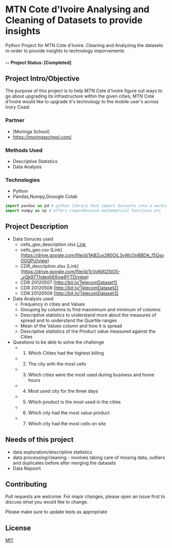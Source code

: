 # MTN Cote d'Ivoire Analysing and Cleaning of Datasets to provide insights
Python Project for MTN Cote d'Ivoire. Cleaning and Analyzing the datasets in-order to provide insights to technology imporvements

#### -- Project Status: [Completed]

## Project Intro/Objective
The purpose of this project is to help MTN Cote d'Ivoire figure out ways to go about upgrading its infrastructure within
the given cities, MTN Cote d'Ivoire would like to upgrade it's technology to the mobile user's across Ivory Coast

### Partner
* [Moringa School]
* https://moringaschool.com/

### Methods Used
* Descriptive Statistics
*  Data Analysis

### Technologies
* Python
* Pandas,Numpy,Gooogle Colab

```python
import pandas as pd # python library that import datasets into a working env and does so much more such as helping in cleaning datasets etc
import numpy as np # offers comprehensive mathematical functions etc
```

## Project Description
 * Data Soruces used
    * cells_geo_description.xlsx [Link](https://drive.google.com/file/d/1-rIM5ihDu79RaH7rAs-d-7SQSAQhrY9N/view)
    * cells_geo.csv [Link] (https://drive.google.com/file/d/1ABZux280OjL3yWcOn8BDA_f5QsyO0QPU/view)
    * CDR_description.xlsx [Link] (https://drive.google.com/file/d/1cVoNXl25IO5-_yQk97ThdeqhE6yw8YTD/view)
    * CDR 20120507 [http://bit.ly/TelecomDataset1]
    * CDR 20120508 [http://bit.ly/TelecomDataset2]
    * CDR 20120509 [http://bit.ly/TelecomDataset3]
  * Data Analysis used
    * Frequency in cities and Values 
    * Grouping by columns to find maxmimum and minimum of columns
    * Descriptive statistics to understand more about the measures of spread and to understand the Quartile ranges
    * Mean of the Values column and how it is spread 
    * Descriptive statistics of the Product value measured against the Cities
  * Questions to be able to solve the challenge 
     *  1. Which Citites had the highest billing
     *  2. The city with the most cells
     *  3. Which cities were the most used during business and home hours
     *  4. Most used city for the three days
     *  5. Which product is the most used in the cities
     *  6. Which city had the most value product
     *  7. Which city had the most cells on site 

## Needs of this project
- data exploration/descriptive statistics
- data processing/cleaning - involves taking care of missing data, outliers and duplicates before after merging the datasets
- Data Repoort 

## Contributing
Pull requests are welcome. For major changes, please open an issue first to discuss what you would like to change.

Please make sure to update tests as appropriate


## License
[MIT](https://choosealicense.com/licenses/mit/)

